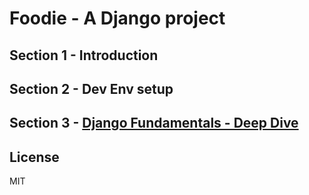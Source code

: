# Foodie - A Django project

## Section 1 - Introduction

## Section 2 - Dev Env setup

## Section 3 - [Django Fundamentals - Deep Dive](notes/Section3.md)

## License
MIT